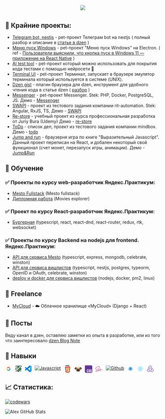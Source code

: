 <h1 align="center">
  <img src="https://github.com/blackcater/blackcater/raw/main/images/Hi.gif" height="32"/>
</h1>

## 📂 Крайние проекты:
- [Telegram bot, nestjs](https://github.com/G28XYZ/telegram-bot-nestjs) - pet-проект Телеграм bot на nestjs ( полный разбор и описание в [статье в dzen](https://dzen.ru/a/ZIiTRquEFG5mPY_T) )
- [Меню пуск Windows](https://github.com/G28XYZ/start-window-electron) - pet-проект "Меню пуск Windows" на Electron. ( ref - [Пользователи выяснили, что кнопка пуск в Windows 11 — приложение на React Native](https://habr.com/ru/news/913050/) )
- [AI test tool](https://github.com/G28XYZ/ai-testing-tool) - pet-проект который можно использовать для покрытия кода тестами с помощью нейросети 🤖
- [Terminal UI](https://github.com/G28XYZ/terminal-ui) - pet-проект Терминал, запускает в браузере эмулятор терминала который используется в системе (UNIX).
- [Dzen gist](https://github.com/G28XYZ/dzen-github-gist-replacer/) - плагин браузера для dzen, инструмент для удобного чтения кода в статье dzen ( [разбор](https://dzen.ru/a/Z4iJpTw0iG9J0uas) )
- [Messenger](https://github.com/G28XYZ/php-auth) - pet-проект Messenger. Stek: PHP, Docker, PostgreSQL, JS. Демо - [Messenger](http://kucherenko-aleksandr.ru/phpauth)
- [SWAPI](https://github.com/G28XYZ/test-swapi-angular) - проект из тестового задания компании rit-automation. Stek: Angular, RxJS, TS,  Демо - [SWAPI](https://g28xyz.github.io/test-swapi-angular/)
- [Re-store](https://github.com/G28XYZ/re-store) - учебный проект из курса профессиональная разработка от Juriy Bura (Udemy) Демо - [re-store](https://g28xyz.github.io/re-store/)
- [ToDo](https://github.com/G28XYZ/minbox-todo-app) - список дел, проект из тестового задания компании mindbox. Демо - [todo](https://g28xyz.github.io/minbox-todo-app/)
- [Jump and run](https://github.com/G28XYZ/jump-and-run-react) - браузерня игра по книге "Выразительный Javascript". Данный проект переписан на React, и добален некоторый свой функционал (счет монет, перезапуск игры, анимации). Демо - [Jump&Run](https://g28xyz.github.io/jump-and-run-react/)

## 🧐 Обучение
### ✅ Проекты по курсу web-разработчик Яндекс.Практикум:
- [Mesto Fullstack](https://github.com/G28XYZ/react-mesto-api-full) (Mesto fullstack)
- [Дипломная работа](https://github.com/G28XYZ/movies-explorer-frontend) (Movies explorer)

### ✅ Проект по курсу React-разработчик Яндекс.Практикум:
- [Бургерная](https://github.com/G28XYZ/react-burger) (typescript, react, react-dnd, react-router, redux, rtk, websocket)

### ✅ Проекты по курсу Backend на nodejs для frontend. Яндекс.Практикум:
- [API для сервиса Mesto](https://github.com/G28XYZ/nodejs-mesto-project) (typescript, express, mongodb, celebrate, winston)
- [API для сервиса вишлистов](https://github.com/G28XYZ/kupipodariday-backend) (typescript, nestjs, postgres, typeorm, OpenID и OAuth, celebrate, winston)
- [deploy и docker для сервиса вишлистов](https://github.com/G28XYZ/nodejs-docker-and-compose) (nodejs, docker, pm2, linux)

## 🤑 Freelance
- [MyCloud](https://github.com/G28XYZ/oblako-fullstack) - ☁️ Облачное хранилище «MyCloud» (Django + React)

## 📝 Посты
Веду канал в дзен, оставляю заметки из опыта в разработке, или из того что заинтересовало [dzen Blog Note](https://dzen.ru/id/5d708bbb0ce57b00ad938f3c)

## 🎯 Навыки

<div style="display:flex; gap: 10px;">
  <a target="_blank" rel="noopener noreferrer" href="https://google.com/"><img src="https://github.com/github/explore/blob/main/topics/google/google.png?raw=true" alt="Vim" height="22" style="max-width: 100%;"></a>
  <a target="_blank" rel="noopener noreferrer" href="https://raw.githubusercontent.com/github/explore/80688e429a7d4ef2fca1e82350fe8e3517d3494d/topics/vim/vim.png"><img src="https://raw.githubusercontent.com/github/explore/80688e429a7d4ef2fca1e82350fe8e3517d3494d/topics/vim/vim.png" alt="Vim" height="22" style="max-width: 100%;"></a>
  <a target="_blank" rel="noopener noreferrer" href="https://raw.githubusercontent.com/github/explore/80688e429a7d4ef2fca1e82350fe8e3517d3494d/topics/visual-studio-code/visual-studio-code.png"><img src="https://raw.githubusercontent.com/github/explore/80688e429a7d4ef2fca1e82350fe8e3517d3494d/topics/visual-studio-code/visual-studio-code.png" alt="VS Code" height="22" style="max-width: 100%;"></a>
  <a target="_blank" rel="noopener noreferrer" href="https://raw.githubusercontent.com/github/explore/80688e429a7d4ef2fca1e82350fe8e3517d3494d/topics/javascript/javascript.png"><img src="https://raw.githubusercontent.com/jmnote/z-icons/master/svg/javascript.svg" alt="Javascript" height="22" style="max-width: 100%;"></a>
  <a target="_blank" rel="noopener noreferrer" href="https://raw.githubusercontent.com/github/explore/80688e429a7d4ef2fca1e82350fe8e3517d3494d/topics/html/html.png"><img src="https://raw.githubusercontent.com/github/explore/80688e429a7d4ef2fca1e82350fe8e3517d3494d/topics/html/html.png" alt="HTML" height="24" style="max-width: 100%;"></a>
  <a target="_blank" rel="noopener noreferrer" href="https://pugjs.org/"><img src="https://github.com/github/explore/blob/main/topics/pug/pug.png?raw=true" alt="PUG" height="24" style="max-width: 100%;"></a>
  <a target="_blank" rel="noopener noreferrer" href="https://raw.githubusercontent.com/github/explore/80688e429a7d4ef2fca1e82350fe8e3517d3494d/topics/css/css.png"><img src="https://raw.githubusercontent.com/github/explore/80688e429a7d4ef2fca1e82350fe8e3517d3494d/topics/css/css.png" alt="CSS" height="24" style="max-width: 100%;"></a>
  <a target="_blank" rel="noopener noreferrer" href="https://raw.githubusercontent.com/github/explore/80688e429a7d4ef2fca1e82350fe8e3517d3494d/topics/sass/sass.png"><img src="https://raw.githubusercontent.com/github/explore/80688e429a7d4ef2fca1e82350fe8e3517d3494d/topics/sass/sass.png" alt="Saas" height="24" style="max-width: 100%;"></a>
  <a target="_blank" rel="noopener noreferrer" href="https://raw.githubusercontent.com/styled-components/brand/master/styled-components.png"><img src="https://raw.githubusercontent.com/jmnote/z-icons/master/svg/github.svg" alt="Github" height="24" style="max-width: 100%;"></a>
  <a target="_blank" rel="noopener noreferrer" href="https://raw.githubusercontent.com/github/explore/80688e429a7d4ef2fca1e82350fe8e3517d3494d/topics/webpack/webpack.png"><img src="https://raw.githubusercontent.com/github/explore/80688e429a7d4ef2fca1e82350fe8e3517d3494d/topics/webpack/webpack.png" alt="Webpack" height="22" style="max-width: 100%;"></a>
  <a target="_blank" rel="noopener noreferrer" href="https://raw.githubusercontent.com/github/explore/80688e429a7d4ef2fca1e82350fe8e3517d3494d/topics/react/react.png"><img src="https://raw.githubusercontent.com/github/explore/80688e429a7d4ef2fca1e82350fe8e3517d3494d/topics/react/react.png" alt="React" height="22" style="max-width: 100%;"></a>
  <a target="_blank" rel="noopener noreferrer" href="https://raw.githubusercontent.com/github/explore/80688e429a7d4ef2fca1e82350fe8e3517d3494d/topics/redux/redux.png">
  <img src="https://raw.githubusercontent.com/github/explore/80688e429a7d4ef2fca1e82350fe8e3517d3494d/topics/redux/redux.png" alt="React" height="22" style="max-width: 100%;"></a>
</div>

<!-- Код:

![html](https://tinyurl.com/2fw8b3vz) ![javascript](https://tinyurl.com/5bkbxz2j)

Стили:

![css](https://tinyurl.com/ms6732wv)

Инструменты:

![GitHub](https://tinyurl.com/46mz3hp5) ![Webpack](https://tinyurl.com/apn6f2v9) ![Babel](https://tinyurl.com/2p9eu8st) ![Postcss](https://tinyurl.com/4p6mauba) ![NPM](https://tinyurl.com/59hk6rs8)

Редакторы:

![Vim](https://tinyurl.com/2p9a86w4) ![VSCode](https://tinyurl.com/ynxssmbn) -->

## &#x1f4c8; Статистика:

[![codewars](https://www.codewars.com/users/Alex%20Kucher/badges/large)](https://www.codewars.com/users/Alex%20Kucher)

<div >
  <!-- <a style="display:flex; max-width: 320px;" href="https://github.com/G28XYZ">
    <img align="center" style="margin:0" src="https://github-profile-summary-cards.vercel.app/api/cards/profile-details?username=g28xyz&theme=nord_bright" /> -->
      <img align="center" style="margin:0" src="https://github-profile-summary-cards.vercel.app/api/cards/repos-per-language?username=g28xyz&theme=nord_bright" alt="Alex GitHub Stats" />
  </a>
</div>

<!-- <div style="display:flex;">
  <a href="https://github.com/G28XYZ">
    <img align="center" style="margin:0" src="https://github-readme-stats.vercel.app/api/top-langs/?username=G28XYZ&hide=html,css&theme=algolia&show_icons=true" />
  </a>

  <a href="https://github.com/G28XYZ">
    <img align="center" style="margin:0" src="https://github-readme-stats.vercel.app/api?username=G28XYZ&show_icons=true&line_height=27&count_private=true&theme=algolia&show_icons=true" alt="Alex GitHub Stats" />
  </a>
</div> -->
